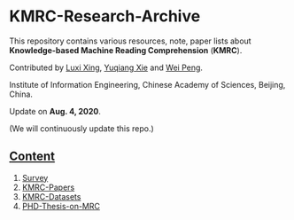 # KMRC-Research-Archive

This repository contains various resources, note, paper lists about **Knowledge-based Machine Reading Comprehension** (**KMRC**).

Contributed by [Luxi Xing](https://github.com/XingLuxi), [Yuqiang Xie](https://github.com/IndexFziQ) and [Wei Peng](https://github.com/a414351664).

Institute of Information Engineering, Chinese Academy of Sciences, Beijing, China.

Update on **Aug. 4, 2020**.

(We will continuously update this repo.)


## [Content](#content)

1. [Survey](#survey-papers)
2. [KMRC-Papers](#kmrc-papers)
3. [KMRC-Datasets](#mrc-benchmark-datasets)
4. [PHD-Thesis-on-MRC](#phd-thesis-on-mrc)
